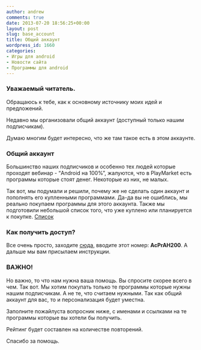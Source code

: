 ```yaml
---
author: andrew
comments: true
date: 2013-07-20 18:56:25+00:00
layout: post
slug: base_account
title: Общий аккаунт
wordpress_id: 1660
categories:
- Игры для android
- Новости сайта
- Программы для android
---
```


### Уважаемый читатель.





Обращаюсь к тебе, как к основному источнику моих идей и предложений.





Недавно мы организовали общий аккаунт (доступный только нашим подписчикам).





Думаю многим будет интересно, что же там такое есть в этом аккаунте.<!-- more -->





### Общий аккаунт





Большинство наших подписчиков и особенно тех людей которые проходят вебинар - “Android на 100%”, жалуются, что в PlayMarket есть программы которые стоят денег. Некоторые из них, не малых.





Так вот, мы подумали и решили, почему же не сделать один аккаунт и пополнять его купленными программами. Да-да вы не ошиблись, мы реально покупаем программы для этого аккаунта. Также мы подготовили небольшой список того, что уже куплено или планируется к покупке. [Список](http://android-helper.com.ua/premiumaccaount/)





### Как получить доступ?





Все очень просто, заходите [сюда](http://andrii.stakhov.justclick.ru/order/premium_account/), вводите этот номер: **AcPrAH200**. А дальше мы вам присылаем инструкции.





### ВАЖНО!





Но важно, то что нам нужна ваша помощь. Вы спросите скорее всего в чем. Так вот. Мы хотим покупать только те программы которые нужны нашим подписчикам. А не те, что считаем нужными. Так как общий аккаунт для вас, то и персонализация будет уместна.





Заполните пожайлуста вопросник ниже, с именами и ссылками на те программы которые вы хотели бы получить.





Рейтинг будет составлен на количестве повторений.





Спасибо за помощь.




